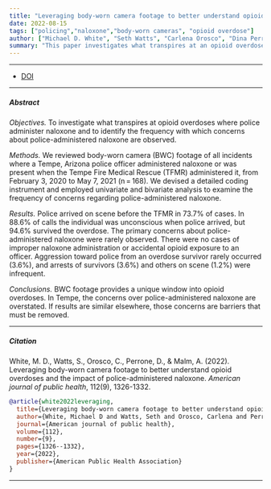 ```yaml
---
title: "Leveraging body-worn camera footage to better understand opioid overdoses and the impact of police-administered naloxone"
date: 2022-08-15
tags: ["policing","naloxone","body-worn cameras", "opioid overdose"]
author: ["Michael D. White", "Seth Watts", "Carlena Orosco", "Dina Perrone", "Aili Malm"]
summary: "This paper investigates what transpires at an opioid overdose when police are on scene and to assess the veracity of the concerns surrounding police-involvement in opioid overdoses. Published in the American Journal of Public Health, 2022." 
---
```


---

+ [DOI](10.2105/AJPH.2022.306918)

---

##### Abstract

*Objectives.* To investigate what transpires at opioid overdoses where police administer naloxone and to identify the frequency with which concerns about police-administered naloxone are observed.

*Methods.* We reviewed body-worn camera (BWC) footage of all incidents where a Tempe, Arizona police officer administered naloxone or was present when the Tempe Fire Medical Rescue (TFMR) administered it, from February 3, 2020 to May 7, 2021 (n = 168). We devised a detailed coding instrument and employed univariate and bivariate analysis to examine the frequency of concerns regarding police-administered naloxone.

*Results.* Police arrived on scene before the TFMR in 73.7\% of cases. In 88.6\% of calls the individual was unconscious when police arrived, but 94.6\% survived the overdose. The primary concerns about police-administered naloxone were rarely observed. There were no cases of improper naloxone administration or accidental opioid exposure to an officer. Aggression toward police from an overdose survivor rarely occurred (3.6\%), and arrests of survivors (3.6\%) and others on scene (1.2\%) were infrequent.

*Conclusions.* BWC footage provides a unique window into opioid overdoses. In Tempe, the concerns over police-administered naloxone are overstated. If results are similar elsewhere, those concerns are barriers that must be removed. 

---

##### Citation

White, M. D., Watts, S., Orosco, C., Perrone, D., \& Malm, A. (2022). Leveraging body-worn camera footage to better understand opioid overdoses and the impact of police-administered naloxone. *American journal of public health*, 112(9), 1326-1332.

```BibTeX
@article{white2022leveraging,
  title={Leveraging body-worn camera footage to better understand opioid overdoses and the impact of police-administered naloxone},
  author={White, Michael D and Watts, Seth and Orosco, Carlena and Perrone, Dina and Malm, Aili},
  journal={American journal of public health},
  volume={112},
  number={9},
  pages={1326--1332},
  year={2022},
  publisher={American Public Health Association}
}
```

---
